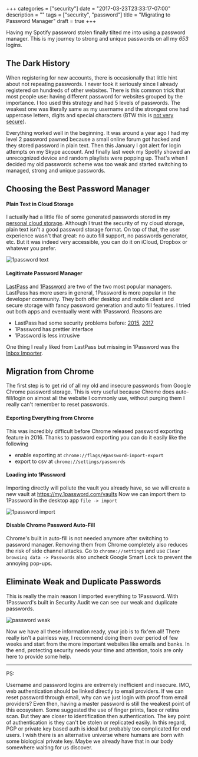 +++
categories = ["security"]
date = "2017-03-23T23:33:17-07:00"
description = ""
tags = ["security", "password"]
title = "Migrating to Password Manager"
draft = true
+++

Having my Spotify password stolen finally tilted me into using a password manager. This is my journey to strong and unique passwords on all my *653* logins.
<!--more-->

## The Dark History
When registering for new accounts, there is occasionally that little hint about not repeating passwords. I never took it seriously since I already registered on hundreds of other websites. There is this common trick that most people use: having different password for websites grouped by the importance. I too used this strategy and had 5 levels of passwords. The weakest one was literally same as my username and the strongest one had uppercase letters, digits and special characters (BTW this is [not very secure](https://xkcd.com/936/)).

Everything worked well in the beginning. It was around a year ago I had my level 2 password pawned because a small online forum got hacked and they stored password in plain text. Then this January I got alert for login attempts on my Skype account. And finally last week my Spotify showed an unrecognized device and random playlists were popping up. That's when I decided my old passwords scheme was too weak and started switching to managed, strong and unique passwords.

## Choosing the Best Password Manager

#### Plain Text in Cloud Storage
I actually had a little file of some generated passwords stored in my [personal cloud storage](https://seafile.zihao.me). Although I trust the security of my cloud storage, plain text isn't a good password storage format. On top of that,  the user experience wasn't that great: no auto fill support, no passwords generator, etc. But it was indeed very accessible, you can do it on iCloud, Dropbox or whatever you prefer.

![1password text](/images/password-text.png)

#### Legitimate Password Manager
[LastPass](https://lastpass.com) and [1Password](https://1password.com) are two of the two most popular managers. LastPass has more users in general, 1Password is more popular in the developer community. They both offer desktop and mobile client and secure storage with fancy password generation and auto fill features. I tried out both apps and eventually went with 1Password. Reasons are

  - LastPass had some security problems before: [2015](https://blog.lastpass.com/2015/06/lastpass-security-notice.html/), [2017](https://blog.lastpass.com/2017/03/important-security-updates-for-our-users.html/)
  - 1Password has prettier interface
  - 1Password is less intrusive

One thing I really liked from LastPass but missing in 1Password was the [Inbox Importer](https://helpdesk.lastpass.com/downloading-and-installing/inbox-importer/). 

## Migration from Chrome
The first step is to get rid of all my old and insecure passwords from Google Chrome password storage. This is very useful because Chrome does auto-fill/login on almost all the website I commonly use, without purging them I really can't remember to reset passwords.

#### Exporting Everything from Chrome
This was incredibly difficult before Chrome released password exporting feature in 2016. Thanks to password exporting you can do it easily like the following

- enable exporting at `chrome://flags/#password-import-export`
- export to csv at `chrome://settings/passwords`

#### Loading into 1Password
Importing directly will pollute the vault you already have, so we will create a new vault at https://my.1password.com/vaults Now we can import them to 1Password in the desktop app `file -> import` 

![1password import](/images/password-import.png)

#### Disable Chrome Password Auto-Fill 
Chrome's built in auto-fill is not needed anymore after switching to password manager. Removing them from Chrome completely also reduces the risk of side channel attacks. Go to `chrome://settings` and use `Clear browsing data -> Passwords` also uncheck Google Smart Lock to prevent the annoying pop-ups.

## Eliminate Weak and Duplicate Passwords

This is really the main reason I imported everything to 1Password. With 1Password's built in Security Audit we can see our weak and duplicate passwords.

![password weak](/images/password-weak.png)

Now we have all these information ready, your job is to fix'em all! There really isn't a painless way, I recommend doing them over period of few weeks and start from the more important websites like emails and banks. In the end, protecting security needs your time and attention, tools are only here to provide some help.

*** 

PS:

Username and password logins are extremely inefficient and insecure. IMO, web authentication should be linked directly to email providers. If we can reset password through email, why can we just login with proof from email providers? Even then, having a master password is still the weakest point of this ecosystem. Some suggested the use of finger prints, face or retina scan. But they are closer to identification then authentication. The key point of authentication is they can't be stolen or replicated easily. In this regard, PGP or private key based auth is ideal but probably too complicated for end users. I wish there is an alternative universe where humans are born with some biological private key. Maybe we already have that in our body somewhere waiting for us discover.
